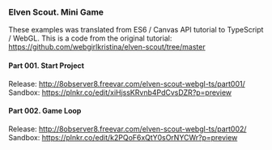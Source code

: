 ### Elven Scout. Mini Game

These examples was translated from ES6 / Canvas API tutorial to TypeScript / WebGL. This is a code from the original tutorial: https://github.com/webgirlkristina/elven-scout/tree/master

#### Part 001. Start Project

Release: http://8observer8.freevar.com/elven-scout-webgl-ts/part001/  
Sandbox: https://plnkr.co/edit/xiHjssKRvnb4PdCvsDZR?p=preview

#### Part 002. Game Loop

Release: http://8observer8.freevar.com/elven-scout-webgl-ts/part002/  
Sandbox: https://plnkr.co/edit/k2PQoF6xQtY0sOrNYCWr?p=preview
